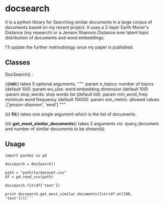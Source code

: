# docsearch
It is a python library for Searching similar documents in a large corpus of documents based on my recent project.
It uses a 2-layer Earth Mover's Distance (my research) or a Jenson Shannon Distance over latent topic distribution of documents and word embeddings. 

I'll update the further methodology once my paper is published.


## Classes
DocSearch() :

(i)__init__() takes 5 optional arguments.
"""
        :param n_topics: number of topics (default 100)
        :param wv_size: word embedding dimension (default 100)
        :param stop_words: stop words list (default list) 
        :param min_word_freq: minimum word frequency (default 15000)
        :param sim_metric: allowed values :['jenson-shannon', 'emd']
"""

(ii) __fit__() takes one single argument which is the list of documents.

(iii) __get_most_similar_documents__() takes 2 arguments _viz._ query_document and number of similar documents to be shown(k).
## Usage
```from docsearch import DocSearch
import pandas as pd

docsearch = DocSearch()

path = "path/to/dataset.csv"
df = pd.read_csv(path)

docsearch.fit(df['text'])

print docsearch.get_most_similar_documents([str(df.at[100, 'text'])])```
